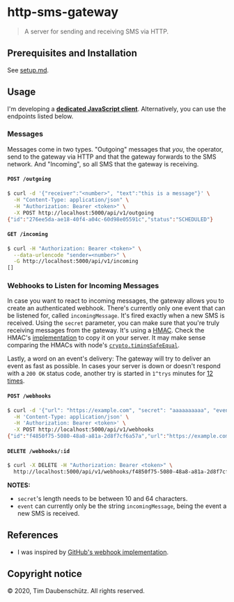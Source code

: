# http-sms-gateway

> A server for sending and receiving SMS via HTTP.

## Prerequisites and Installation

See [setup.md](./docs/setup.md).

## Usage

I'm developing a **[dedicated JavaScript client](./client)**. Alternatively,
you can use the endpoints listed below.

### Messages

Messages come in two types. "Outgoing" messages that _you_, the operator, send
to the gateway via HTTP and that the gateway forwards to the SMS network. And
"Incoming", so all SMS that the gateway is receiving.

#### `POST /outgoing`

```bash
$ curl -d '{"receiver":"<number>", "text":"this is a message"}' \
  -H "Content-Type: application/json" \
  -H "Authorization: Bearer <token>" \
  -X POST http://localhost:5000/api/v1/outgoing
{"id":"276ee5da-ae18-40f4-a04c-60d98e05591c","status":"SCHEDULED"}
```

#### `GET /incoming`

```bash
$ curl -H "Authorization: Bearer <token>" \
  --data-urlencode "sender=<number>" \
  -G http://localhost:5000/api/v1/incoming
[]
```

### Webhooks to Listen for Incoming Messages

In case you want to react to incoming messages, the gateway allows you to
create an authenticated webhook. There's currently only one event that can be
listened for, called `incomingMessage`. It's fired exactly when a new SMS is
received.  Using the `secret` parameter, you can make sure that you're truly
receiving messages from the gateway. It's using a
[HMAC](https://en.wikipedia.org/wiki/HMAC). Check the HMAC's
[implementation](https://github.com/TimDaub/http-sms-gateway/blob/d7070f4ad6e56a60a7265f1db0461d747f76022d/src/controllers/webhooks.js#L49-L52)
to copy it on your server. It may make sense comparing the HMACs with node's
[`crypto.timingSafeEqual`](https://nodejs.org/api/crypto.html#crypto_crypto_timingsafeequal_a_b).

Lastly, a word on an event's delivery: The gateway will try to deliver an event
as fast as possible. In cases your server is down or doesn't respond with a
`200 OK` status code, another try is started in `1^trys` minutes for [12
times](https://github.com/TimDaub/http-sms-gateway/blob/d7070f4ad6e56a60a7265f1db0461d747f76022d/src/controllers/db.js#L169-L187).

#### `POST /webhooks`

```bash
$ curl -d '{"url": "https://example.com", "secret": "aaaaaaaaaa", "event": "incomingMessage"}' \
  -H 'Content-Type: application/json' \
  -H 'Authorization: Bearer <token>' \
  -X POST http://localhost:5000/api/v1/webhooks
{"id":"f4850f75-5080-48a8-a81a-2d8f7cf6a57a","url":"https://example.com","secret":"aaaaaaaaaa","event":"incomingMessage"}
```

#### `DELETE /webhooks/:id`

```bash
$ curl -X DELETE -H "Authorization: Bearer <token>" \
  http://localhost:5000/api/v1/webhooks/f4850f75-5080-48a8-a81a-2d8f7cf6a57a
```

**NOTES:** 

- `secret`'s length needs to be between 10 and 64 characters.
- `event` can currently only be the string `incomingMessage`, being the event a
  new SMS is received.

## References

- I was inspired by [GitHub's webhook
  implementation](https://developer.github.com/v3/repos/hooks/).

## Copyright notice

© 2020, Tim Daubenschütz. All rights reserved.
